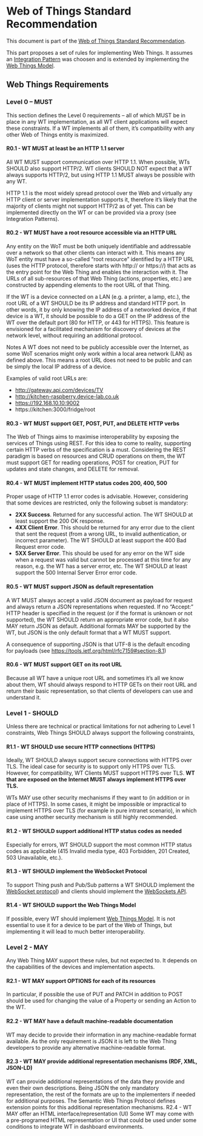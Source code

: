 # Web of Things Standard Recommendation

This document is part of the [Web of Things Standard Recommendation](../).

This part proposes a set of rules for implementing Web Things. It assumes an [Integration Pattern](../web-things-integration-patterns/) was choosen and is extended by implementing the [Web Things Model](../web-things-model/).

## Web Things Requirements

### Level 0 – MUST
This section defines the Level 0 requirements – all of which MUST be in place in any WT implementation, as all WT client applications will expect these constraints. If a WT implements all of them, it’s compatibility with any other Web of Things entity is maximized.

#### R0.1 - WT MUST at least be an HTTP 1.1 server
All WT MUST support communication over HTTP 1.1. When possible, WTs SHOULD also support HTTP/2. WT clients SHOULD NOT expect that a WT always supports HTTP/2, but using HTTP 1.1 MUST always be possible with any WT.

HTTP 1.1 is the most widely spread protocol over the Web and virtually any HTTP client or server implementation supports it, therefore it’s likely that the majority of clients might not support HTTP/2 as of yet.  This can be implemented directly on the WT or can be provided via a proxy (see Integration Patterns).

#### R0.2 - WT MUST have a root resource accessible via an HTTP URL
Any entity on the WoT must be both uniquely identifiable and addressable over a network so that other clients can interact with it. This means any WoT entity must have a so-called “root resource” identified by a HTTP URL (uses the HTTP protocol, therefore starts with http:// or https://) that acts as the entry point for the Web Thing and enables the interaction with it. The URLs of all sub-resources of that Web Thing (actions, properties, etc.) are constructed by appending elements to the root URL of that Thing.

If the WT is a device connected on a LAN (e.g. a printer, a lamp, etc.), the root URL of a WT SHOULD be its IP address and standard HTTP port. In other words, it by only knowing the IP address of a networked device, if that device is a WT, it should be possible to do a GET on the IP address of the WT over the default port (80 for HTTP, or 443 for HTTPS). This feature is envisioned for a facilitated mechanism for discovery of devices at the network level, without requiring an additional protocol.

Notes
A WT does not need to be publicly accessible over the Internet, as some WoT scenarios might only work within a local area network (LAN) as defined above. This means a root URL does not need to be public and can be simply the local IP address of a device.

Examples of valid root URLs are:

  * http://gateway.api.com/devices/TV
  * http://kitchen-raspberry.device-lab.co.uk
  * https://192.168.10.10:9002
  * https://kitchen:3000/fridge/root
   
#### R0.3 - WT MUST support GET, POST, PUT, and DELETE HTTP verbs
The Web of Things aims to maximise interoperability by exposing the services of Things using REST. For this idea to come to reality, supporting certain HTTP verbs of the specification is a must. Considering the REST paradigm is based on resources and CRUD operations on them, the WT must support GET for reading operations, POST for creation, PUT for updates and state changes, and DELETE for removal.


#### R0.4 - WT MUST implement HTTP status codes 200, 400, 500
Proper usage of HTTP 1.1 error codes is advisable. However, considering that some devices are restricted, only the following subset is mandatory:

* **2XX Success**. Returned for any successful action. The WT SHOULD at least support the 200 OK response.
* **4XX Client Error**. This should be returned for any error due to the client that sent the request (from a wrong URL, to invalid authentication, or incorrect parameter). The WT SHOULD at least support the 400 Bad Request error code.
* **5XX Server Error**. This should be used for any error on the WT side when a request was valid but cannot be processed at this time for any reason, e.g. the WT has a server error, etc. The WT SHOULD at least support the 500 Internal Server Error error code.

#### R0.5 - WT MUST support JSON as default representation

A WT MUST always accept a valid JSON document as payload for request and always return a JSON representations when requested. If no “Accept:” HTTP header is specified in the request (or if the format is unknown or not supported), the WT SHOULD return an appropriate error code, but it also MAY return JSON as default. Additional formats MAY be supported by the WT, but JSON is the only default format that a WT MUST support.

A consequence of supporting JSON is that UTF-8 is the default encoding for payloads (see https://tools.ietf.org/html/rfc7159#section-8.1)

#### R0.6 - WT MUST support GET on its root URL
Because all WT have a unique root URL and sometimes it’s all we know about them, WT should always respond to HTTP GETs on their root URL and return their basic representation, so that clients of developers can use and understand it.

### Level 1 - SHOULD
Unless there are technical or practical limitations for not adhering to Level 1 constraints, Web Things SHOULD always support the following constraints,

#### R1.1 - WT SHOULD use secure HTTP connections (HTTPS)
Ideally, WT SHOULD always support secure connections with HTTPS over TLS. The ideal case for security is to support only HTTPS over TLS. However, for compatibility, WT Clients MUST support HTTPS over TLS. **WT that are exposed on the Internet MUST always implement HTTPS over TLS.**

WTs MAY use other security mechanisms if they want to (in addition or in place of HTTPS). In some cases, it might be impossible or impractical to implement HTTPS over TLS (for example in pure intranet scenario), in which case using another security mechanism is still highly recommended. 

#### R1.2 - WT SHOULD support additional HTTP status codes as needed
Especially for errors, WT SHOULD support the most common HTTP status codes as applicable (415 Invalid media type, 403 Forbidden, 201 Created, 503 Unavailable, etc.).

#### R1.3 - WT SHOULD implement the WebSocket Protocol
To support Thing push and Pub/Sub patterns a WT SHOULD implement the [WebSocket protocol](https://datatracker.ietf.org/doc/rfc6455/)) and clients should implement the [WebSockets API](http://www.w3.org/TR/websockets/).

#### R1.4 - WT SHOULD support the Web Things Model
If possible, every WT should implement [Web Things Model](../web-things-model). It is not essential to use it for a device to be part of the Web of Things, but implementing it will lead to much better interoperability.

### Level 2 - MAY
Any Web Thing MAY support these rules, but not expected to. It depends on the capabilities of the devices and implementation aspects.

#### R2.1 - WT MAY support OPTIONS for each of its resources
In particular, if possible the use of PUT and PATCH in addition to POST should be used for changing the value of a Property or sending an Action to the WT.

#### R2.2 - WT MAY have a default machine-readable documentation
WT may decide to provide their information in any machine-readable format available. As the only requirement is JSON it is left to the Web Thing developers to provide any alternative machine-readable format.

#### R2.3 - WT MAY provide additional representation mechanisms (RDF, XML, JSON-LD)
WT can provide additional representations of the data they provide and even their own descriptions. Being JSON the only mandatory representation, the rest of the formats are up to the implementers if needed for additional purposes. The Semantic Web Things Protocol defines extension points for this additional representation mechanisms.
R2.4 - WT MAY offer an HTML interface/representation (UI)
Some WT may come with a pre-programed HTML representation or UI that could be used under some conditions to integrate WT in dashboard environments.


